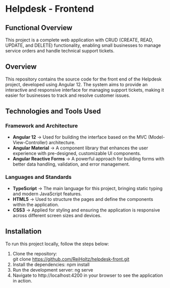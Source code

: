 # Helpdesk - Frontend

## Functional Overview
This project is a complete web application with CRUD (CREATE, READ, UPDATE, and DELETE) functionality, enabling small businesses to manage service orders and handle technical support tickets.

## Overview

This repository contains the source code for the front end of the Helpdesk project, developed using Angular 12. The system aims to provide an interactive and responsive interface for managing support tickets, making it easier for businesses to track and resolve customer issues.

## Technologies and Tools Used

### Framework and Architecture
- **Angular 12** → Used for building the interface based on the MVC (Model-View-Controller) architecture.
- **Angular Material** → A component library that enhances the user experience with pre-designed, customizable UI components.
- **Angular Reactive Forms** → A powerful approach for building forms with better data handling, validation, and error management.

### Languages and Standards
- **TypeScript** → The main language for this project, bringing static typing and modern JavaScript features.
- **HTML5** → Used to structure the pages and define the components within the application.
- **CSS3** → Applied for styling and ensuring the application is responsive across different screen sizes and devices.

## Installation
To run this project locally, follow the steps below:

1. Clone the repository:  
   git clone https://github.com/ReiHoltz/helpdesk-front.git
2. Install the dependencies:
   npm install
3. Run the development server:
   ng serve
4. Navigate to http://localhost:4200 in your browser to see the application in action.

